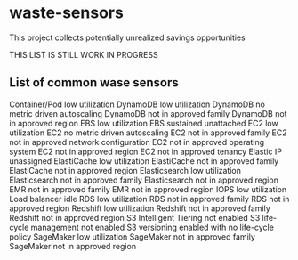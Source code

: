 # waste-sensors

This project collects potentially unrealized savings opportunities

THIS LIST IS STILL WORK IN PROGRESS

## List of common wase sensors

Container/Pod low utilization
DynamoDB low utilization
DynamoDB no metric driven autoscaling
DynamoDB not in approved family
DynamoDB not in approved region
EBS low utilization
EBS sustained unattached
EC2 low utilization
EC2 no metric driven autoscaling
EC2 not in approved family
EC2 not in approved network configuration
EC2 not in approved operating system
EC2 not in approved region
EC2 not in approved tenancy
Elastic IP unassigned
ElastiCache low utilization
ElastiCache not in approved family
ElastiCache not in approved region
Elasticsearch low utilization
Elasticsearch not in approved family
Elasticsearch not in approved region
EMR not in approved family
EMR not in approved region
IOPS low utilization
Load balancer idle
RDS low utilization
RDS not in approved family
RDS not in approved region
Redshift low utilization
Redshift not in approved family
Redshift not in approved region
S3 Intelligent Tiering not enabled
S3 life-cycle management not enabled
S3 versioning enabled with no life-cycle policy
SageMaker low utilization
SageMaker not in approved family
SageMaker not in approved region

